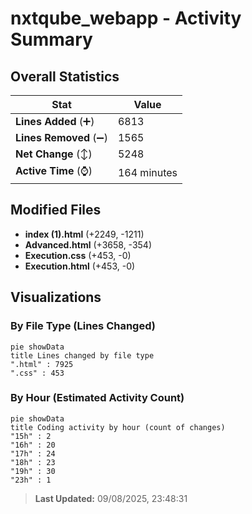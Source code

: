 # nxtqube_webapp - Activity Summary 

## Overall Statistics

| Stat                   | Value                                                             |
| ---------------------- | ----------------------------------------------------------------- |
| **Lines Added** (➕)   | 6813                                          |
| **Lines Removed** (➖) | 1565                                        |
| **Net Change** (↕)    | 5248                |
| **Active Time** (⌚)   | 164 minutes |


## Modified Files
- **index (1).html** (+2249, -1211)
- **Advanced.html** (+3658, -354)
- **Execution.css** (+453, -0)
- **Execution.html** (+453, -0)

## Visualizations

### By File Type (Lines Changed)

```mermaid
pie showData
title Lines changed by file type
".html" : 7925
".css" : 453
```

### By Hour (Estimated Activity Count)

```mermaid
pie showData
title Coding activity by hour (count of changes)
"15h" : 2
"16h" : 20
"17h" : 24
"18h" : 23
"19h" : 30
"23h" : 1
```


> **Last Updated:** 09/08/2025, 23:48:31